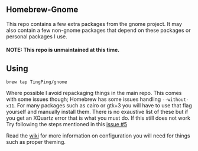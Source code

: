 Homebrew-Gnome
--------------

This repo contains a few extra packages from the gnome project.
It may also contain a few non-gnome packages that depend on these packages
or personal packages I use.

#### NOTE: This repo is unmaintained at this time.

Using
-----

```
brew tap TingPing/gnome
```

Where possible I avoid repackaging things in the main repo. This comes with some issues though;
Homebrew has some issues handling ```--without-x11```. For many packages such as cairo or gtk+3
you will have to use that flag yourself and manually install them. There is no exaustive list
of these but if you get an XQuartz error that is what you must do. If this still does not work
Try following the steps mentioned in this [issue #5](https://github.com/TingPing/homebrew-gnome/issues/5#issuecomment-74783561)

Read the [wiki](https://github.com/TingPing/homebrew-gnome/wiki) for more information
on configuration you will need for things such as proper theming.
